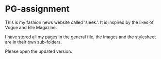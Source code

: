 # PG-assignment
This is my fashion news website called 'sleek.'. It is inspired by the likes of Vogue and Elle Magazine.

I have stored all my pages in the general file, the images and the stylesheet are in their own sub-folders.

Please open the updated version.
